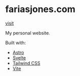 # fariasjones.com

[visit](https://fariasjones.com)

My personal website.

Built with:

- [Astro](https://astro.build)
- [Svelte](https://svelte.dev)
- [Tailwind CSS](https://tailwindcss.com)
- [Vite](https://vitejs.dev)
